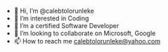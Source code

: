 - 👋 Hi, I’m @calebtolorunleke
- 👀 I’m interested in Coding
- 🌱 I’m a certified Software Developer
- 💞️ I’m looking to collaborate on Microsoft, Google
- 📫 How to reach me calebtolorunleke@yahoo.com

<!---
calebtolorunleke/calebtolorunleke is a ✨ special ✨ repository because its `README.md` (this file) appears on your GitHub profile.
You can click the Preview link to take a look at your changes.
--->

